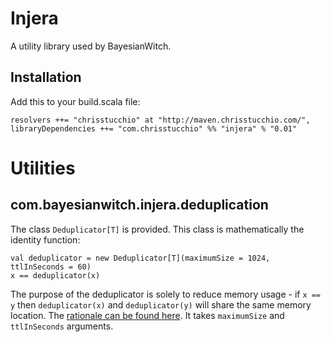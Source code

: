 # Injera

A utility library used by BayesianWitch.

## Installation

Add this to your build.scala file:

    resolvers ++= "chrisstucchio" at "http://maven.chrisstucchio.com/",
    libraryDependencies ++= "com.chrisstucchio" %% "injera" % "0.01"

# Utilities

## com.bayesianwitch.injera.deduplication

The class `Deduplicator[T]` is provided. This class is mathematically the identity function:

    val deduplicator = new Deduplicator[T](maximumSize = 1024, ttlInSeconds = 60)
    x == deduplicator(x)

The purpose of the deduplicator is solely to reduce memory usage - if `x == y` then `deduplicator(x)` and `deduplicator(y)` will share the same memory location. The [rationale can be found here](http://www.chrisstucchio.com/blog/2013/deduplication.html). It takes `maximumSize` and `ttlInSeconds` arguments.

